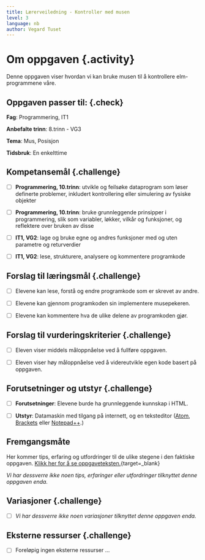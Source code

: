 ```yaml
---
title: Lærerveiledning - Kontroller med musen
level: 3
language: nb
author: Vegard Tuset
---
```


# Om oppgaven {.activity}

Denne oppgaven viser hvordan vi kan bruke musen til å kontrollere
elm-programmene våre.

## Oppgaven passer til: {.check}

 __Fag__: Programmering, IT1

__Anbefalte trinn__: 8.trinn - VG3

__Tema__: Mus, Posisjon

__Tidsbruk__: En enkelttime

## Kompetansemål {.challenge}

- [ ] __Programmering, 10.trinn__: utvikle og feilsøke dataprogram som løser
      definerte problemer, inkludert kontrollering eller simulering av fysiske
      objekter

- [ ] __Programmering, 10.trinn__: bruke grunnleggende prinsipper i
      programmering, slik som variabler, løkker, vilkår og funksjoner, og
      reflektere over bruken av disse

- [ ] __IT1, VG2__: lage og bruke egne og andres funksjoner med og uten
      parametre og returverdier

- [ ] __IT1, VG2__: lese, strukturere, analysere og kommentere programkode

## Forslag til læringsmål {.challenge}

- [ ] Elevene kan lese, forstå og endre programkode som er skrevet av andre.

- [ ] Elevene kan gjennom programkoden sin implementere musepekeren.

- [ ] Elevene kan kommentere hva de ulike delene av programkoden gjør.

## Forslag til vurderingskriterier {.challenge}

- [ ] Eleven viser middels måloppnåelse ved å fullføre oppgaven.

- [ ] Eleven viser høy måloppnåelse ved å videreutvikle egen kode basert på
      oppgaven.

## Forutsetninger og utstyr {.challenge}

- [ ] __Forutsetninger__: Elevene burde ha grunnleggende kunnskap i HTML.

- [ ] __Utstyr__: Datamaskin med tilgang på internett, og en teksteditor
      ([Atom](http://atom.io), [Brackets](http://brackets.io/) eller
      [Notepad++](https://notepad-plus-plus.org/).)

## Fremgangsmåte

Her kommer tips, erfaring og utfordringer til de ulike stegene i den faktiske
oppgaven.
[Klikk her for å se oppgaveteksten.](../08_mus/08_mus.html){target=_blank}

_Vi har dessverre ikke noen tips, erfaringer eller utfordringer tilknyttet denne
oppgaven enda._

## Variasjoner {.challenge}

- [ ]  _Vi har dessverre ikke noen variasjoner tilknyttet denne oppgaven enda._

## Eksterne ressurser {.challenge}

- [ ] Foreløpig ingen eksterne ressurser ...
